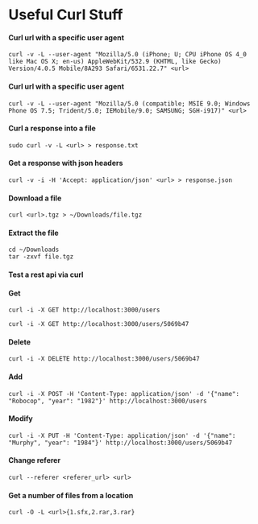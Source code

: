 # Useful Curl Stuff

#### Curl url with a specific user agent
```
curl -v -L --user-agent "Mozilla/5.0 (iPhone; U; CPU iPhone OS 4_0 like Mac OS X; en-us) AppleWebKit/532.9 (KHTML, like Gecko) Version/4.0.5 Mobile/8A293 Safari/6531.22.7" <url>
```

#### Curl url with a specific user agent
```
curl -v -L --user-agent "Mozilla/5.0 (compatible; MSIE 9.0; Windows Phone OS 7.5; Trident/5.0; IEMobile/9.0; SAMSUNG; SGH-i917)" <url>
```

#### Curl a response into a file
```
sudo curl -v -L <url> > response.txt
```

#### Get a response with json headers
```
curl -v -i -H 'Accept: application/json' <url> > response.json
```

#### Download a file
```
curl <url>.tgz > ~/Downloads/file.tgz
```

#### Extract the file
```
cd ~/Downloads
tar -zxvf file.tgz
```

#### Test a rest api via curl

#### Get
```
curl -i -X GET http://localhost:3000/users
```

```
curl -i -X GET http://localhost:3000/users/5069b47
```

#### Delete
```
curl -i -X DELETE http://localhost:3000/users/5069b47
```

#### Add
```
curl -i -X POST -H 'Content-Type: application/json' -d '{"name": "Robocop", "year": "1982"}' http://localhost:3000/users
```

#### Modify
```
curl -i -X PUT -H 'Content-Type: application/json' -d '{"name": "Murphy", "year": "1984"}' http://localhost:3000/users/5069b47
```

#### Change referer 
```
curl --referer <referer_url> <url>
```

#### Get a number of files from a location
```
curl -O -L <url>{1.sfx,2.rar,3.rar}
```